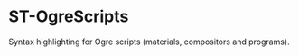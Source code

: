 ST-OgreScripts
==============

Syntax highlighting for Ogre scripts (materials, compositors and programs).
